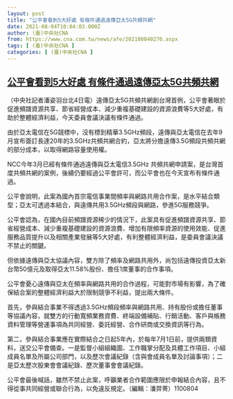 ```yaml
---
layout: post
title: "公平會看到5大好處 有條件通過遠傳亞太5G共頻共網"
date: 2021-08-04T10:04:03.000Z
author: (臺)中央社CNA
from: https://www.cna.com.tw/news/afe/202108040270.aspx
tags: [ (臺)中央社CNA ]
categories: [ (臺)中央社CNA ]
---
```

<!--1628071443000-->
[公平會看到5大好處 有條件通過遠傳亞太5G共頻共網](https://www.cna.com.tw/news/afe/202108040270.aspx)
------

<div>
<div></div><div class="paragraph"><p>（中央社記者潘姿羽台北4日電）遠傳亞太5G共頻共網創台灣首例，公平會著眼於促進頻譜資源共享、節省經營成本、減少重複基礎建設的資源浪費等5大好處，有助於整體經濟利益，今天委員會議決議有條件通過。</p><p>由於亞太電信在5G競標中，沒有標到精華3.5GHz頻段，遠傳與亞太電信在去年9月宣布簽訂長達20年的3.5GHz共頻共網合約，亞太將分擔遠傳3.5G頻段共頻共網的部分成本，以取得網路容量使用權。</p><p>NCC今年3月已經有條件通過遠傳與亞太電信3.5GHz 共頻共網申請案，是台灣首度共頻共網的案例，後續仍要經過公平會許可，而公平會也在今天宣布有條件通過。</p><p>公平會說明，此案為國內首宗電信事業間頻率與網路共用合作案，是水平結合類型；亞太可透過本結合，與遠傳共用3.5GHz頻段與網路，參進5G服務競爭。</p><p>公平會認為，在國內目前頻譜資源稀少的情況下，此案具有促進頻譜資源共享、節省經營成本、減少重複基礎建設的資源浪費、增加有限頻率資源的使用效能、促進服務品質提升以及相關產業發展等5大好處，有利整體經濟利益，是委員會議決議不禁止的關鍵。</p><p>但依據遠傳與亞太協議內容，雙方除了頻率及網路共用外，尚包括遠傳投資亞太新台幣50億元及取得亞太11.58%股份、擔任1席董事的合作事項。</p><p>公平會憂心遠傳與亞太在頻率與網路共用的合作過程，可能對市場有影響，為了確保結合案的整體經濟利益大於限制競爭不利益，提出兩大條件。</p><p>首先，參與結合事業不得透過3.5GHz頻段頻率與網路共用、持有股份或擔任董事等協議內容，就雙方的行動寬頻業務資費、終端設備補貼、行銷活動、客戶與帳務資料管理等營運事項為共同經營、委託經營、合作研商或交換資訊等行為。</p><p>第二，參與結合事業應在實際結合之日起5年內，於每年7月1日前，提供兩類資料，送交公平會備查。一是監督小組組織圖、工作職掌分配及具體工作項目、小組成員名單及所屬公司部門，以及歷次會議紀錄（含與會成員名單及討論事項）；二是亞太歷次股東會會議紀錄、歷次董事會會議紀錄。</p><p>公平會最後喊話，雖然不禁止此案，呼籲業者合作範圍應限於申報結合內容，且不得從事共同經營或聯合行為，以免違反規定。（編輯：潘羿菁）1100804</p></div>
</div>
